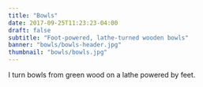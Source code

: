 ```yaml
---
title: "Bowls"
date: 2017-09-25T11:23:23-04:00
draft: false
subtitle: "Foot-powered, lathe-turned wooden bowls"
banner: "bowls/bowls-header.jpg"
thumbnail: "bowls/bowls.jpg"
---
```



I turn bowls from green wood on a lathe powered by feet.

